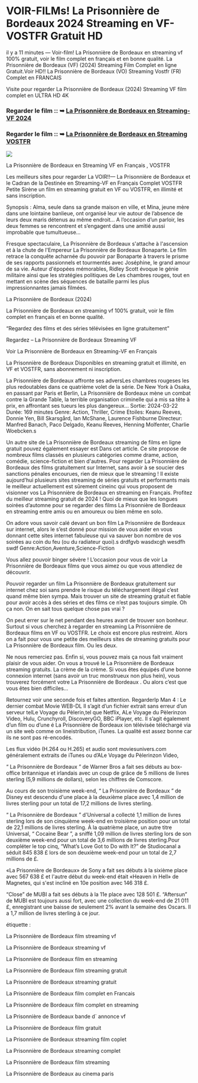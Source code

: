 # VOIR-FILMs! La Prisonnière de Bordeaux 2024 Streaming en VF-VOSTFR Gratuit HD

il y a 11 minutes — Voir-film! La Prisonnière de Bordeaux en streaming vf 100% gratuit, voir le film complet en français et en bonne qualité. La Prisonnière de Bordeaux (VF) (2024) Streaming Film Complet en ligne Gratuit.Voir HD!! La Prisonnière de Bordeaux (VO) Streaming Vostfr (FR) Complet en FRANCAIS

Visite pour regarder La Prisonnière de Bordeaux (2024) Streaming VF film complet en ULTRA HD 4K

### Regarder le film :: ➥ [La Prisonnière de Bordeaux en Streaming-VF 2024](https://t.co/bBOZMkaXQw)

### Regarder le film :: ➥ [La Prisonnière de Bordeaux en Streaming VOSTFR](https://t.co/bBOZMkaXQw)

<p dir="auto"><a href="https://t.co/bBOZMkaXQw" title="PLAYNOW" rel="nofollow"><img src="https://i.imgur.com/jhNGoEt.gif" style="max-width: 100%;"></a></p>

La Prisonnière de Bordeaux en Streaming VF en Français , VOSTFR

Les meilleurs sites pour regarder La VOIR!!— La Prisonnière de Bordeaux et le Cadran de la Destinée en Streaming-VF en Français Complet VOSTFR Petite Sirène un film en streaming gratuit en VF ou VOSTFR, en illimité et sans inscription.

Synopsis : Alma, seule dans sa grande maison en ville, et Mina, jeune mère dans une lointaine banlieue, ont organisé leur vie autour de l’absence de leurs deux maris détenus au même endroit… A l’occasion d’un parloir, les deux femmes se rencontrent et s’engagent dans une amitié aussi improbable que tumultueuse…

Fresque spectaculaire, La Prisonnière de Bordeaux s'attache à l'ascension et à la chute de l'Empereur La Prisonnière de Bordeaux Bonaparte. Le film retrace la conquête acharnée du pouvoir par Bonaparte à travers le prisme de ses rapports passionnels et tourmentés avec Joséphine, le grand amour de sa vie. Auteur d'épopées mémorables, Ridley Scott évoque le génie militaire ainsi que les stratégies politiques de Les chambres rouges, tout en mettant en scène des séquences de bataille parmi les plus impressionnantes jamais filmées.

La Prisonnière de Bordeaux (2024)

La Prisonnière de Bordeaux en streaming vf 100% gratuit, voir le film complet en français et en bonne qualité.

“Regardez des films et des séries télévisées en ligne gratuitement”

Regardez – La Prisonnière de Bordeaux Streaming VF

Voir La Prisonnière de Bordeaux en Streaming-VF en Français

La Prisonnière de Bordeaux Disponibles en streaming gratuit et illimité, en VF et VOSTFR, sans abonnement ni inscription.

La Prisonnière de Bordeaux affronte ses adversLes chambres rougeses les plus redoutables dans ce quatrième volet de la série. De New York à Osaka, en passant par Paris et Berlin, La Prisonnière de Bordeaux mène un combat contre la Grande Table, la terrible organisation criminelle qui a mis sa tête à prix, en affrontant ses tueurs les plus dangereux... Sortie: 2024-03-22 Durée: 169 minutes Genre: Action, Thriller, Crime Etoiles: Keanu Reeves, Donnie Yen, Bill Skarsgård, Ian McShane, Laurence Fishburne Directeur: Manfred Banach, Paco Delgado, Keanu Reeves, Henning Molfenter, Charlie Woebcken.s

Un autre site de La Prisonnière de Bordeaux streaming de films en ligne gratuit pouvez également essayer est Dans cet article. Ce site propose de nombreux films classés en plusieurs catégories comme drame, action, comédie, science-fiction et bien d'autres. Pour regarder La Prisonnière de Bordeaux des films gratuitement sur Internet, sans avoir à se soucier des sanctions pénales encourues, rien de mieux que le streaming ! Il existe aujourd’hui plusieurs sites streaming de séries gratuits et performants mais le meilleur actuellement est sûrement cineinc qui vous proposent de visionner vos La Prisonnière de Bordeaux en streaming en Français. Profitez du meilleur streaming gratuit de 2024 ! Quoi de mieux que les longues soirées d’automne pour se regarder des films La Prisonnière de Bordeaux en streaming entre amis ou en amoureux ou bien même en solo.

On adore vous savoir calé devant un bon film La Prisonnière de Bordeaux sur internet, alors le s’est donné pour mission de vous aider en vous donnant cette sites internet fabuleuse qui va sauver bon nombre de vos soirées au coin du feu (ou du radiateur quoi).s drdfgvb wasdxcgh wesdfh swdf Genre:Action,Aventure,Science-Fiction

Vous allez pouvoir binger sévère ! L’occasion pour vous de voir La Prisonnière de Bordeaux films que vous aimez ou que vous attendiez de découvrir.

Pouvoir regarder un film La Prisonnière de Bordeaux gratuitement sur internet chez soi sans prendre le risque du téléchargement illégal c’est quand même bien sympa. Mais trouver un site de streaming gratuit et fiable pour avoir accès à des séries et des films ce n’est pas toujours simple. Oh ça non. On en sait tous quelque chose pas vrai ?

On peut errer sur le net pendant des heures avant de trouver son bonheur. Surtout si vous cherchez à regarder en streaming La Prisonnière de Bordeaux films en VF ou VOSTFR. Le choix est encore plus restreint. Alors on a fait pour vous une petite des meilleurs sites de streaming gratuits pour La Prisonnière de Bordeaux film. Ou les deux.

Ne nous remerciez pas. Enfin si, vous pouvez mais ça nous fait vraiment plaisir de vous aider. On vous a trouvé le La Prisonnière de Bordeaux streaming gratuits. La crème de la crème. Si vous êtes équipés d’une bonne connexion internet (sans avoir un truc monstrueux non plus hein), vous trouverez forcément votre La Prisonnière de Bordeaux . Ou alors c’est que vous êtes bien difficiles…

Retournez voir une seconde fois et faites attention. RegarderIp Man 4 : Le dernier combat Movie WEB-DL Il s’agit d’un fichier extrait sans erreur d’un serveur telLe Voyage du Pèlerin,tel que Netflix, ALe Voyage du Pèlerinzon Video, Hulu, Crunchyroll, DiscoveryGO, BBC iPlayer, etc. Il s’agit également d’un film ou d’une é La Prisonnière de Bordeaux ion télévisée téléchargé via un site web comme on lineistribution, iTunes. La qualité est assez bonne car ils ne sont pas ré-encodés.

Les flux vidéo (H.264 ou H.265) et audio sont moviesunivers.com généralement extraits de iTunes ou d’ALe Voyage du Pèlerinzon Video,

“ La Prisonnière de Bordeaux ” de Warner Bros a fait ses débuts au box-office britannique et irlandais avec un coup de grâce de 5 millions de livres sterling (5,9 millions de dollars), selon les chiffres de Comscore.

Au cours de son troisième week-end, “ La Prisonnière de Bordeaux ” de Disney est descendu d'une place à la deuxième place avec 1,4 million de livres sterling pour un total de 17,2 millions de livres sterling.

“ La Prisonnière de Bordeaux ” d'Universal a collecté 1,1 million de livres sterling lors de son cinquième week-end en troisième position pour un total de 22,1 millions de livres sterling. À la quatrième place, un autre titre Universal, “ Cocaine Bear ”, a sniffé 1,09 million de livres sterling lors de son deuxième week-end pour un total de 3,6 millions de livres sterling.Pour compléter le top cinq, “What’s Love Got to Do with It?” de Studiocanal a séduit 845 838 £ lors de son deuxième week-end pour un total de 2,7 millions de £.

«La Prisonnière de Bordeaux» de Sony a fait ses débuts à la sixième place avec 567 638 £ et l'autre début du week-end était «Heaven in Hell» de Magnetes, qui s'est incliné en 10e position avec 146 318 £.

“Close” de MUBI a fait ses débuts à la 11e place avec 128 501 £. “Aftersun” de MUBI est toujours aussi fort, avec une collection du week-end de 21 011 £, enregistrant une baisse de seulement 2% avant la semaine des Oscars. Il a 1,7 million de livres sterling à ce jour.

étiquette :

La Prisonnière de Bordeaux film streaming vf

La Prisonnière de Bordeaux streaming vf

La Prisonnière de Bordeaux film en streaming

La Prisonnière de Bordeaux film streaming gratuit

La Prisonnière de Bordeaux streaming gratuit

La Prisonnière de Bordeaux film complet en Francais

La Prisonnière de Bordeaux film complet en streaming

La Prisonnière de Bordeaux bande d` annonce vf

La Prisonnière de Bordeaux film gratuit

La Prisonnière de Bordeaux streaming film coplet

La Prisonnière de Bordeaux streaming complet

La Prisonnière de Bordeaux film streaming

La Prisonnière de Bordeaux au cinema paris

